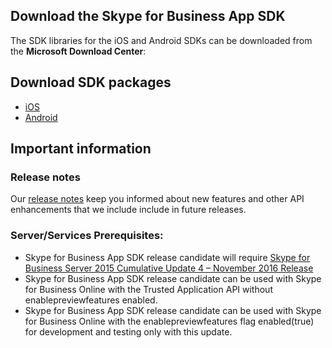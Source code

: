 ## Download the Skype for Business App SDK

The SDK libraries for the iOS and Android SDKs can be downloaded from the **Microsoft Download Center**:

## Download SDK packages

- [iOS](http://aka.ms/sfbAppSDKDownload_ios)
- [Android](http://aka.ms/sfbAppSDKDownload_android) 

## Important information

### Release notes

Our [release notes](ReleaseNotes.md) keep you informed about new features and other API enhancements that we include include 
in future releases. 

### Server/Services Prerequisites:

- Skype for Business App SDK release candidate will require [Skype for Business Server 2015 Cumulative Update 4 – November 2016 Release](https://www.microsoft.com/en-us/download/details.aspx?id=47690) 
- Skype for Business App SDK release candidate can be used with Skype for Business Online with the Trusted Application API without enablepreviewfeatures enabled.
- Skype for Business App SDK release candidate can be used with Skype for Business Online with the enablepreviewfeatures flag enabled(true) for development and testing only with this update. 
